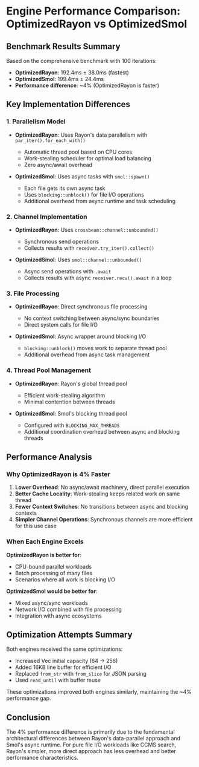 # Engine Performance Comparison: OptimizedRayon vs OptimizedSmol

## Benchmark Results Summary

Based on the comprehensive benchmark with 100 iterations:

- **OptimizedRayon**: 192.4ms ± 38.0ms (fastest)
- **OptimizedSmol**: 199.4ms ± 24.4ms 
- **Performance difference**: ~4% (OptimizedRayon is faster)

## Key Implementation Differences

### 1. Parallelism Model
- **OptimizedRayon**: Uses Rayon's data parallelism with `par_iter().for_each_with()`
  - Automatic thread pool based on CPU cores
  - Work-stealing scheduler for optimal load balancing
  - Zero async/await overhead
  
- **OptimizedSmol**: Uses async tasks with `smol::spawn()`
  - Each file gets its own async task
  - Uses `blocking::unblock()` for file I/O operations
  - Additional overhead from async runtime and task scheduling

### 2. Channel Implementation
- **OptimizedRayon**: Uses `crossbeam::channel::unbounded()`
  - Synchronous send operations
  - Collects results with `receiver.try_iter().collect()`
  
- **OptimizedSmol**: Uses `smol::channel::unbounded()`
  - Async send operations with `.await`
  - Collects results with async `receiver.recv().await` in a loop

### 3. File Processing
- **OptimizedRayon**: Direct synchronous file processing
  - No context switching between async/sync boundaries
  - Direct system calls for file I/O
  
- **OptimizedSmol**: Async wrapper around blocking I/O
  - `blocking::unblock()` moves work to separate thread pool
  - Additional overhead from async task management

### 4. Thread Pool Management
- **OptimizedRayon**: Rayon's global thread pool
  - Efficient work-stealing algorithm
  - Minimal contention between threads
  
- **OptimizedSmol**: Smol's blocking thread pool
  - Configured with `BLOCKING_MAX_THREADS`
  - Additional coordination overhead between async and blocking threads

## Performance Analysis

### Why OptimizedRayon is 4% Faster

1. **Lower Overhead**: No async/await machinery, direct parallel execution
2. **Better Cache Locality**: Work-stealing keeps related work on same thread
3. **Fewer Context Switches**: No transitions between async and blocking contexts
4. **Simpler Channel Operations**: Synchronous channels are more efficient for this use case

### When Each Engine Excels

**OptimizedRayon is better for**:
- CPU-bound parallel workloads
- Batch processing of many files
- Scenarios where all work is blocking I/O

**OptimizedSmol would be better for**:
- Mixed async/sync workloads
- Network I/O combined with file processing
- Integration with async ecosystems

## Optimization Attempts Summary

Both engines received the same optimizations:
- Increased Vec initial capacity (64 → 256)
- Added 16KB line buffer for efficient I/O
- Replaced `from_str` with `from_slice` for JSON parsing
- Used `read_until` with buffer reuse

These optimizations improved both engines similarly, maintaining the ~4% performance gap.

## Conclusion

The 4% performance difference is primarily due to the fundamental architectural differences between Rayon's data-parallel approach and Smol's async runtime. For pure file I/O workloads like CCMS search, Rayon's simpler, more direct approach has less overhead and better performance characteristics.